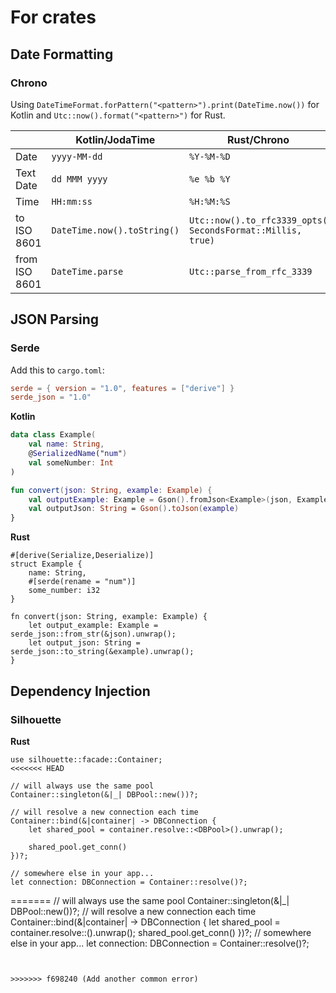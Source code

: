 # For crates

## Date Formatting

### Chrono

Using `DateTimeFormat.forPattern("<pattern>").print(DateTime.now())` for Kotlin and `Utc::now().format("<pattern>")` for Rust.

|   | Kotlin/JodaTime | Rust/Chrono | Example |
| - | - | - | - |
| Date | `yyyy-MM-dd` | `%Y-%M-%D` | 2000-01-01 |
| Text Date | `dd MMM yyyy` | `%e %b %Y` | 15 Jun 2004 |
| Time | `HH:mm:ss` | `%H:%M:%S` | 14:12:56 |
| to ISO 8601 | `DateTime.now().toString()` | `Utc::now().to_rfc3339_opts( SecondsFormat::Millis, true)` | 1996-12-19T16:39:57.000Z |
| from ISO 8601 | `DateTime.parse` | `Utc::parse_from_rfc_3339` ||

## JSON Parsing

### Serde

Add this to `cargo.toml`:
```toml
serde = { version = "1.0", features = ["derive"] }
serde_json = "1.0"
```

**Kotlin**

```kotlin
data class Example(
    val name: String,
    @SerializedName("num")
    val someNumber: Int
)

fun convert(json: String, example: Example) {
    val outputExample: Example = Gson().fromJson<Example>(json, Example::class.java)
    val outputJson: String = Gson().toJson(example)
}
```

**Rust**

```rust,ignore
#[derive(Serialize,Deserialize)]
struct Example {
    name: String,
    #[serde(rename = "num")]
    some_number: i32
}

fn convert(json: String, example: Example) {
    let output_example: Example = serde_json::from_str(&json).unwrap();
    let output_json: String = serde_json::to_string(&example).unwrap();
}
```

## Dependency Injection

### Silhouette

**Rust**
```rust,ignore
use silhouette::facade::Container;
<<<<<<< HEAD

// will always use the same pool
Container::singleton(&|_| DBPool::new())?;

// will resolve a new connection each time
Container::bind(&|container| -> DBConnection {
    let shared_pool = container.resolve::<DBPool>().unwrap();

    shared_pool.get_conn()
})?;

// somewhere else in your app...
let connection: DBConnection = Container::resolve()?;
```
=======
// will always use the same pool
Container::singleton(&|_| DBPool::new())?;
// will resolve a new connection each time
Container::bind(&|container| -> DBConnection {
    let shared_pool = container.resolve::<DBPool>().unwrap();
    shared_pool.get_conn()
})?;
// somewhere else in your app...
let connection: DBConnection = Container::resolve()?;
```


>>>>>>> f698240 (Add another common error)
